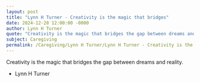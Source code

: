 ```yaml
---
layout: post
title: "Lynn H Turner - Creativity is the magic that bridges"
date: 2024-12-28 12:00:00 -0000
author: Lynn H Turner
quote: "Creativity is the magic that bridges the gap between dreams and reality."
subject: Caregiving
permalink: /Caregiving/Lynn H Turner/Lynn H Turner - Creativity is the magic that bridges
---
```


Creativity is the magic that bridges the gap between dreams and reality.

- Lynn H Turner
